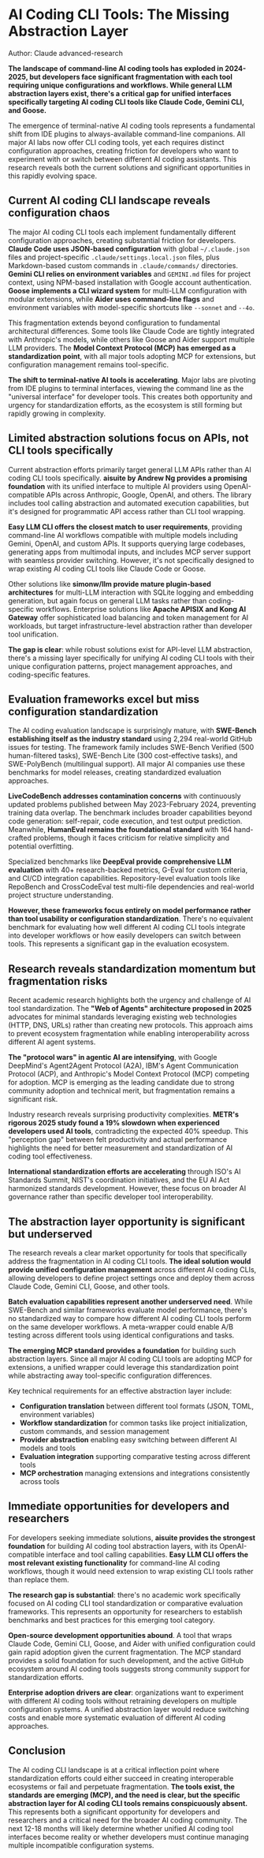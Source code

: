 # AI Coding CLI Tools: The Missing Abstraction Layer

Author: Claude advanced-research

**The landscape of command-line AI coding tools has exploded in 2024-2025, but developers face significant fragmentation with each tool requiring unique configurations and workflows. While general LLM abstraction layers exist, there's a critical gap for unified interfaces specifically targeting AI coding CLI tools like Claude Code, Gemini CLI, and Goose.**

The emergence of terminal-native AI coding tools represents a fundamental shift from IDE plugins to always-available command-line companions. All major AI labs now offer CLI coding tools, yet each requires distinct configuration approaches, creating friction for developers who want to experiment with or switch between different AI coding assistants. This research reveals both the current solutions and significant opportunities in this rapidly evolving space.

## Current AI coding CLI landscape reveals configuration chaos

The major AI coding CLI tools each implement fundamentally different configuration approaches, creating substantial friction for developers. **Claude Code uses JSON-based configuration** with global `~/.claude.json` files and project-specific `.claude/settings.local.json` files, plus Markdown-based custom commands in `.claude/commands/` directories. **Gemini CLI relies on environment variables** and `GEMINI.md` files for project context, using NPM-based installation with Google account authentication. **Goose implements a CLI wizard system** for multi-LLM configuration with modular extensions, while **Aider uses command-line flags** and environment variables with model-specific shortcuts like `--sonnet` and `--4o`.

This fragmentation extends beyond configuration to fundamental architectural differences. Some tools like Claude Code are tightly integrated with Anthropic's models, while others like Goose and Aider support multiple LLM providers. The **Model Context Protocol (MCP) has emerged as a standardization point**, with all major tools adopting MCP for extensions, but configuration management remains tool-specific.

**The shift to terminal-native AI tools is accelerating**. Major labs are pivoting from IDE plugins to terminal interfaces, viewing the command line as the "universal interface" for developer tools. This creates both opportunity and urgency for standardization efforts, as the ecosystem is still forming but rapidly growing in complexity.

## Limited abstraction solutions focus on APIs, not CLI tools specifically

Current abstraction efforts primarily target general LLM APIs rather than AI coding CLI tools specifically. **aisuite by Andrew Ng provides a promising foundation** with its unified interface to multiple AI providers using OpenAI-compatible APIs across Anthropic, Google, OpenAI, and others. The library includes tool calling abstraction and automated execution capabilities, but it's designed for programmatic API access rather than CLI tool wrapping.

**Easy LLM CLI offers the closest match to user requirements**, providing command-line AI workflows compatible with multiple models including Gemini, OpenAI, and custom APIs. It supports querying large codebases, generating apps from multimodal inputs, and includes MCP server support with seamless provider switching. However, it's not specifically designed to wrap existing AI coding CLI tools like Claude Code or Goose.

Other solutions like **simonw/llm provide mature plugin-based architectures** for multi-LLM interaction with SQLite logging and embedding generation, but again focus on general LLM tasks rather than coding-specific workflows. Enterprise solutions like **Apache APISIX and Kong AI Gateway** offer sophisticated load balancing and token management for AI workloads, but target infrastructure-level abstraction rather than developer tool unification.

**The gap is clear**: while robust solutions exist for API-level LLM abstraction, there's a missing layer specifically for unifying AI coding CLI tools with their unique configuration patterns, project management approaches, and coding-specific features.

## Evaluation frameworks excel but miss configuration standardization

The AI coding evaluation landscape is surprisingly mature, with **SWE-Bench establishing itself as the industry standard** using 2,294 real-world GitHub issues for testing. The framework family includes SWE-Bench Verified (500 human-filtered tasks), SWE-Bench Lite (300 cost-effective tasks), and SWE-PolyBench (multilingual support). All major AI companies use these benchmarks for model releases, creating standardized evaluation approaches.

**LiveCodeBench addresses contamination concerns** with continuously updated problems published between May 2023-February 2024, preventing training data overlap. The benchmark includes broader capabilities beyond code generation: self-repair, code execution, and test output prediction. Meanwhile, **HumanEval remains the foundational standard** with 164 hand-crafted problems, though it faces criticism for relative simplicity and potential overfitting.

Specialized benchmarks like **DeepEval provide comprehensive LLM evaluation** with 40+ research-backed metrics, G-Eval for custom criteria, and CI/CD integration capabilities. Repository-level evaluation tools like RepoBench and CrossCodeEval test multi-file dependencies and real-world project structure understanding.

**However, these frameworks focus entirely on model performance rather than tool usability or configuration standardization**. There's no equivalent benchmark for evaluating how well different AI coding CLI tools integrate into developer workflows or how easily developers can switch between tools. This represents a significant gap in the evaluation ecosystem.

## Research reveals standardization momentum but fragmentation risks

Recent academic research highlights both the urgency and challenge of AI tool standardization. The **"Web of Agents" architecture proposed in 2025** advocates for minimal standards leveraging existing web technologies (HTTP, DNS, URLs) rather than creating new protocols. This approach aims to prevent ecosystem fragmentation while enabling interoperability across different AI agent systems.

**The "protocol wars" in agentic AI are intensifying**, with Google DeepMind's Agent2Agent Protocol (A2A), IBM's Agent Communication Protocol (ACP), and Anthropic's Model Context Protocol (MCP) competing for adoption. MCP is emerging as the leading candidate due to strong community adoption and technical merit, but fragmentation remains a significant risk.

Industry research reveals surprising productivity complexities. **METR's rigorous 2025 study found a 19% slowdown when experienced developers used AI tools**, contradicting the expected 40% speedup. This "perception gap" between felt productivity and actual performance highlights the need for better measurement and standardization of AI coding tool effectiveness.

**International standardization efforts are accelerating** through ISO's AI Standards Summit, NIST's coordination initiatives, and the EU AI Act harmonized standards development. However, these focus on broader AI governance rather than specific developer tool interoperability.

## The abstraction layer opportunity is significant but underserved

The research reveals a clear market opportunity for tools that specifically address the fragmentation in AI coding CLI tools. **The ideal solution would provide unified configuration management** across different AI coding CLIs, allowing developers to define project settings once and deploy them across Claude Code, Gemini CLI, Goose, and other tools.

**Batch evaluation capabilities represent another underserved need**. While SWE-Bench and similar frameworks evaluate model performance, there's no standardized way to compare how different AI coding CLI tools perform on the same developer workflows. A meta-wrapper could enable A/B testing across different tools using identical configurations and tasks.

**The emerging MCP standard provides a foundation** for building such abstraction layers. Since all major AI coding CLI tools are adopting MCP for extensions, a unified wrapper could leverage this standardization point while abstracting away tool-specific configuration differences.

Key technical requirements for an effective abstraction layer include:
- **Configuration translation** between different tool formats (JSON, TOML, environment variables)
- **Workflow standardization** for common tasks like project initialization, custom commands, and session management  
- **Provider abstraction** enabling easy switching between different AI models and tools
- **Evaluation integration** supporting comparative testing across different tools
- **MCP orchestration** managing extensions and integrations consistently across tools

## Immediate opportunities for developers and researchers

For developers seeking immediate solutions, **aisuite provides the strongest foundation** for building AI coding tool abstraction layers, with its OpenAI-compatible interface and tool calling capabilities. **Easy LLM CLI offers the most relevant existing functionality** for command-line AI coding workflows, though it would need extension to wrap existing CLI tools rather than replace them.

**The research gap is substantial**: there's no academic work specifically focused on AI coding CLI tool standardization or comparative evaluation frameworks. This represents an opportunity for researchers to establish benchmarks and best practices for this emerging tool category.

**Open-source development opportunities abound**. A tool that wraps Claude Code, Gemini CLI, Goose, and Aider with unified configuration could gain rapid adoption given the current fragmentation. The MCP standard provides a solid foundation for such development, and the active GitHub ecosystem around AI coding tools suggests strong community support for standardization efforts.

**Enterprise adoption drivers are clear**: organizations want to experiment with different AI coding tools without retraining developers on multiple configuration systems. A unified abstraction layer would reduce switching costs and enable more systematic evaluation of different AI coding approaches.

## Conclusion

The AI coding CLI landscape is at a critical inflection point where standardization efforts could either succeed in creating interoperable ecosystems or fail and perpetuate fragmentation. **The tools exist, the standards are emerging (MCP), and the need is clear, but the specific abstraction layer for AI coding CLI tools remains conspicuously absent.** This represents both a significant opportunity for developers and researchers and a critical need for the broader AI coding community. The next 12-18 months will likely determine whether unified AI coding tool interfaces become reality or whether developers must continue managing multiple incompatible configuration systems.